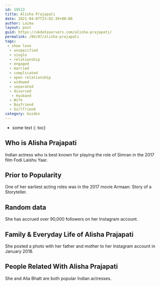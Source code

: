 ```yaml
---
id: 19513
title: Alisha Prajapati
date: 2021-04-07T23:02:39+00:00
author: Laima
layout: post
guid: https://ukdataservers.com/alisha-prajapati/
permalink: /04/07/alisha-prajapati
tags:
 - show love
  - unspecified
  - single
  - relationship
  - engaged
  - married
  - complicated
  - open relationship
  - widowed
  - separated
  - divorced
   - Husband
  - Wife
  - Boyfriend
  - Girlfriend
category: Guides
---
```


* some text
{: toc}


## Who is Alisha Prajapati
                  
                  
                  
Indian actress who is best known for playing the role of Simran in the 2017 film Fodi Laishu Yaar. 
                  
              
            
              
            
                
                
                
## Prior to Popularity
                  
                  
                  
One of her earliest acting roles was in the 2017 movie Armaan: Story of a Storyteller. 
                  
              
            
              
            
                
                
                
## Random data
                  
                  
                  
She has accrued over 90,000 followers on her Instagram account. 
                  
              
            
              
            
                
                
                
## Family & Everyday Life of Alisha Prajapati
                  
                  
                  
She posted a photo with her father and mother to her Instagram account in January 2018. 
                  
              
            
              
            
                
                
                
## People Related With Alisha Prajapati
                  
                  
                  
She and Alia Bhatt are both popular Indian actresses. 
                  
              
            
              
            
                
              
            
              
              
            
            
              
            
          
          
          